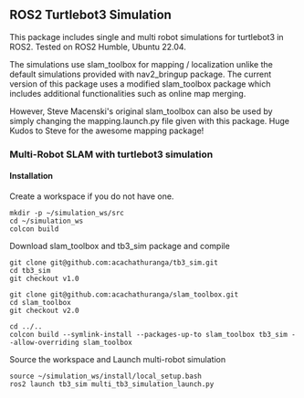 ## ROS2 Turtlebot3 Simulation

This package includes single and multi robot simulations for turtlebot3 in ROS2. Tested on ROS2 Humble, Ubuntu 22.04.

The simulations use slam_toolbox for mapping / localization unlike the default simulations provided with nav2_bringup package. The current version of this package uses a modified slam_toolbox package which includes additional functionalities such as online map merging. 

However, Steve Macenski's original slam_toolbox can also be used by simply changing the mapping.launch.py file given with this package. Huge Kudos to Steve for the awesome mapping package!


### Multi-Robot SLAM with turtlebot3 simulation

#### Installation

Create a workspace if you do not have one.

```shell
mkdir -p ~/simulation_ws/src
cd ~/simulation_ws
colcon build
```
Download slam_toolbox and tb3_sim package and compile

```shell
git clone git@github.com:acachathuranga/tb3_sim.git
cd tb3_sim
git checkout v1.0

git clone git@github.com:acachathuranga/slam_toolbox.git
cd slam_toolbox
git checkout v2.0

cd ../..
colcon build --symlink-install --packages-up-to slam_toolbox tb3_sim --allow-overriding slam_toolbox 
```
Source the workspace and Launch multi-robot simulation

```shell
source ~/simulation_ws/install/local_setup.bash
ros2 launch tb3_sim multi_tb3_simulation_launch.py
```
